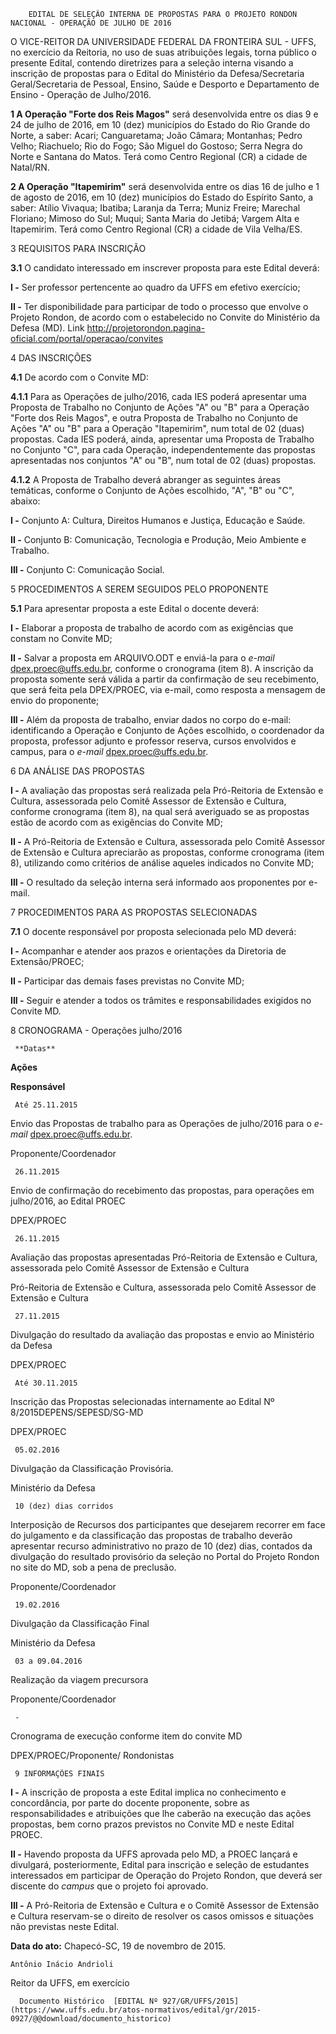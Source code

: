         EDITAL DE SELEÇÃO INTERNA DE PROPOSTAS PARA O PROJETO RONDON NACIONAL - OPERAÇÃO DE JULHO DE 2016  

O VICE-REITOR DA UNIVERSIDADE FEDERAL DA FRONTEIRA SUL - UFFS, no exercício da Reitoria, no uso de suas atribuições legais, torna público o presente Edital, contendo diretrizes para a seleção interna visando a inscrição de propostas para o Edital do Ministério da Defesa/Secretaria Geral/Secretaria de Pessoal, Ensino, Saúde e Desporto e Departamento de Ensino - Operação de Julho/2016.

 **1 A Operação "Forte dos Reis Magos"** será desenvolvida entre os dias 9 e 24 de julho de 2016, em 10 (dez) municípios do Estado do Rio Grande do Norte, a saber: Acari; Canguaretama; João Câmara; Montanhas; Pedro Velho; Riachuelo; Rio do Fogo; São Miguel do Gostoso; Serra Negra do Norte e Santana do Matos. Terá como Centro Regional (CR) a cidade de Natal/RN.

 **2 A Operação "Itapemirim"** será desenvolvida entre os dias 16 de julho e 1 de agosto de 2016, em 10 (dez) municípios do Estado do Espírito Santo, a saber: Atílio Vivaqua; Ibatiba; Laranja da Terra; Muniz Freire; Marechal Floriano; Mimoso do Sul; Muqui; Santa Maria do Jetibá; Vargem Alta e Itapemirim. Terá como Centro Regional (CR) a cidade de Vila Velha/ES.

 3 REQUISITOS PARA INSCRIÇÃO

 **3.1** O candidato interessado em inscrever proposta para este Edital deverá:

 **I -** Ser professor pertencente ao quadro da UFFS em efetivo exercício;

 **II -** Ter disponibilidade para participar de todo o processo que envolve o Projeto Rondon, de acordo com o estabelecido no Convite do Ministério da Defesa (MD). Link http://projetorondon.pagina-oficial.com/portal/operacao/convites

 4 DAS INSCRIÇÕES

 **4.1** De acordo com o Convite MD:

 **4.1.1** Para as Operações de julho/2016, cada IES poderá apresentar uma Proposta de Trabalho no Conjunto de Ações "A" ou "B" para a Operação "Forte dos Reis Magos", e outra Proposta de Trabalho no Conjunto de Ações "A" ou "B" para a Operação "Itapemirim", num total de 02 (duas) propostas. Cada IES poderá, ainda, apresentar uma Proposta de Trabalho no Conjunto "C", para cada Operação, independentemente das propostas apresentadas nos conjuntos "A" ou "B", num total de 02 (duas) propostas.

 **4.1.2** A Proposta de Trabalho deverá abranger as seguintes áreas temáticas, conforme o Conjunto de Ações escolhido, "A", "B" ou "C", abaixo:

 **I -** Conjunto A: Cultura, Direitos Humanos e Justiça, Educação e Saúde.

 **II -** Conjunto B: Comunicação, Tecnologia e Produção, Meio Ambiente e Trabalho.

 **III -** Conjunto C: Comunicação Social.

 5 PROCEDIMENTOS A SEREM SEGUIDOS PELO PROPONENTE

 **5.1** Para apresentar proposta a este Edital o docente deverá:

 **I -** Elaborar a proposta de trabalho de acordo com as exigências que constam no Convite MD;

 **II -** Salvar a proposta em ARQUIVO.ODT e enviá-la para o *e-mail* [dpex.proec@uffs.edu.br](mailto:dpex.proec@uffs.edu.br), conforme o cronograma (item 8). A inscrição da proposta somente será válida a partir da confirmação de seu recebimento, que será feita pela DPEX/PROEC, via e-mail, como resposta a mensagem de envio do proponente;

 **III -** Além da proposta de trabalho, enviar dados no corpo do e-mail: identificando a Operação e Conjunto de Ações escolhido, o coordenador da proposta, professor adjunto e professor reserva, cursos envolvidos e campus, para o *e-mail* [dpex.proec@uffs.edu.br](mailto:dpex.proec@uffs.edu.br).

 6 DA ANÁLISE DAS PROPOSTAS

 **I -** A avaliação das propostas será realizada pela Pró-Reitoria de Extensão e Cultura, assessorada pelo Comitê Assessor de Extensão e Cultura, conforme cronograma (item 8), na qual será averiguado se as propostas estão de acordo com as exigências do Convite MD;

 **II -** A Pró-Reitoria de Extensão e Cultura, assessorada pelo Comitê Assessor de Extensão e Cultura apreciarão as propostas, conforme cronograma (item 8), utilizando como critérios de análise aqueles indicados no Convite MD;

 **III -** O resultado da seleção interna será informado aos proponentes por e-mail.

 7 PROCEDIMENTOS PARA AS PROPOSTAS SELECIONADAS

 **7.1** O docente responsável por proposta selecionada pelo MD deverá:

 **I -** Acompanhar e atender aos prazos e orientações da Diretoria de Extensão/PROEC;

 **II -** Participar das demais fases previstas no Convite MD;

 **III -** Seguir e atender a todos os trâmites e responsabilidades exigidos no Convite MD.

 8 CRONOGRAMA - Operações julho/2016

     **Datas**

   **Ações**

   **Responsável**

     Até 25.11.2015

   Envio das Propostas de trabalho para as Operações de julho/2016 para o *e-mail* [dpex.proec@uffs.edu.br](mailto:dpex.proec@uffs.edu.br).

   Proponente/Coordenador

     26.11.2015

   Envio de confirmação do recebimento das propostas, para operações em julho/2016, ao Edital PROEC

   DPEX/PROEC

     26.11.2015

   Avaliação das propostas apresentadas Pró-Reitoria de Extensão e Cultura, assessorada pelo Comitê Assessor de Extensão e Cultura

   Pró-Reitoria de Extensão e Cultura, assessorada pelo Comitê Assessor de Extensão e Cultura

     27.11.2015

   Divulgação do resultado da avaliação das propostas e envio ao Ministério da Defesa

   DPEX/PROEC

     Até 30.11.2015

   Inscrição das Propostas selecionadas internamente ao Edital Nº 8/2015DEPENS/SEPESD/SG-MD

   DPEX/PROEC

     05.02.2016

   Divulgação da Classificação Provisória.

   Ministério da Defesa

     10 (dez) dias corridos

  

   Interposição de Recursos dos participantes que desejarem recorrer em face do julgamento e da classificação das propostas de trabalho deverão apresentar recurso administrativo no prazo de 10 (dez) dias, contados da divulgação do resultado provisório da seleção no Portal do Projeto Rondon no site do MD, sob a pena de preclusão.

   Proponente/Coordenador

     19.02.2016

   Divulgação da Classificação Final

   Ministério da Defesa

     03 a 09.04.2016

   Realização da viagem precursora

   Proponente/Coordenador

     -

   Cronograma de execução conforme item do convite MD

   DPEX/PROEC/Proponente/ Rondonistas

     9 INFORMAÇÕES FINAIS

 **I -** A inscrição de proposta a este Edital implica no conhecimento e concordância, por parte do docente proponente, sobre as responsabilidades e atribuições que lhe caberão na execução das ações propostas, bem corno prazos previstos no Convite MD e neste Edital PROEC.

 **II -** Havendo proposta da UFFS aprovada pelo MD, a PROEC lançará e divulgará, posteriormente, Edital para inscrição e seleção de estudantes interessados em participar de Operação do Projeto Rondon, que deverá ser discente do *campus* que o projeto foi aprovado.

 **III -** A Pró-Reitoria de Extensão e Cultura e o Comitê Assessor de Extensão e Cultura reservam-se o direito de resolver os casos omissos e situações não previstas neste Edital.

  

   **Data do ato:** Chapecó-SC, 19 de novembro de 2015.   
 

    Antônio Inácio Andrioli   
 Reitor da UFFS, em exercício 

      Documento Histórico  [EDITAL Nº 927/GR/UFFS/2015](https://www.uffs.edu.br/atos-normativos/edital/gr/2015-0927/@@download/documento_historico)     
      
